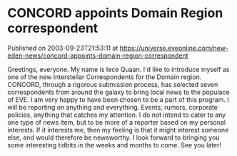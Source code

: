 # CONCORD appoints Domain Region correspondent
Published on 2003-09-23T21:53:11 at https://universe.eveonline.com/new-eden-news/concord-appoints-domain-region-correspondent

Greetings, everyone. My name is Iece Quaan. I'd like to introduce myself as one of the new Interstellar Correspondents for the Domain region. CONCORD, through a rigorous submission process, has selected seven correspondents from around the galaxy to bring local news to the populace of EVE. I am very happy to have been chosen to be a part of this program. I will be reporting on anything and everything. Events, rumors, corporate policies, anything that catches my attention. I do not intend to cater to any one type of news item, but to be more of a reporter based on my personal interests. If it interests me, then my feeling is that it might interest someone else, and would therefore be newsworthy. I look forward to bringing you some interesting tidbits in the weeks and months to come. See you later!

